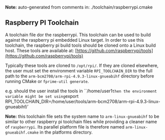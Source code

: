 **Note:** auto-generated from comments in: ./toolchain/raspberrypi.cmake

## Raspberry PI Toolchain

A toolchain file dor the raspberrypi. This toolchain can be used to build against the raspberry pi embedded Linux
target. In order to use this toolchain, the raspberry pi build tools should be cloned onto a Linux build host. These
tools are available at: [https://github.com/raspberrypi/tools](https://github.com/raspberrypi/tools)

Typically these tools are cloned to `/opt/rpi/`.  If they are cloned elsewhere, the user must set the environment
variable `RPI_TOOLCHAIN_DIR` to the full path to the `arm-bcm2708/arm-rpi-4.9.3-linux-gnueabihf` directory before
running CMake or `fprime-util generate`.

e.g. should the user install the tools in ``/home/user1` then the environment variable might be set using
`export RPI_TOOLCHAIN_DIR=/home/user/tools/arm-bcm2708/arm-rpi-4.9.3-linux-gnueabihf/`

**Note:** this toolchain file sets the system name to `arm-linux-gnueabihf` to be similar to other raspberry pi
toolchain files while providing a cleaner name of `raspberrypi`.  Its parallel platform file is therefore named
`arm-linux-gnueabihf.cmake` in the platforms directory.


